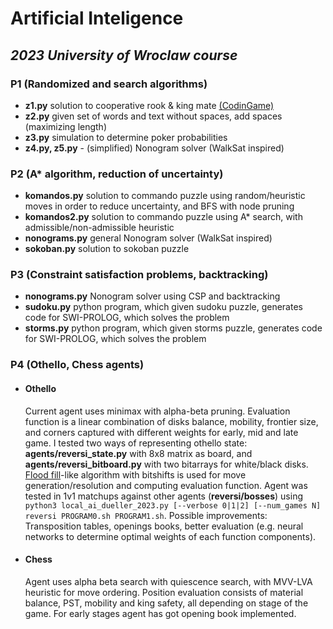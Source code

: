 # Artificial Inteligence
## *2023 University of Wroclaw course*
### P1 (Randomized and search algorithms) 
- **z1.py**  solution to cooperative rook & king mate [(CodinGame)](https://www.codingame.com/training/medium/cooperative-mate-with-rook)
- **z2.py**  given set of words and text without spaces, add spaces (maximizing length)
- **z3.py**  simulation to determine poker probabilities
- **z4.py, z5.py** - (simplified) Nonogram solver (WalkSat inspired)
### P2 (A* algorithm, reduction of uncertainty)
- **komandos.py**  solution to commando puzzle using random/heuristic moves in order to reduce uncertainty, and BFS with node pruning
- **komandos2.py**  solution to commando puzzle using A* search, with admissible/non-admissible heuristic
- **nonograms.py**  general Nonogram solver (WalkSat inspired)
- **sokoban.py** solution to sokoban puzzle
### P3 (Constraint satisfaction problems, backtracking)
- **nonograms.py**  Nonogram solver using CSP and backtracking
- **sudoku.py**  python program, which given sudoku puzzle, generates code for SWI-PROLOG, which solves the problem 
- **storms.py** python program, which given storms puzzle, generates code for SWI-PROLOG, which solves the problem 
### P4 (Othello, Chess agents)
- #### **Othello** 
    Current agent uses minimax with alpha-beta pruning. Evaluation function is a linear combination of disks balance, mobility, frontier size, and corners captured with different weights for early, mid and late game. I tested two ways of representing othello state: **agents/reversi_state.py** with 8x8 matrix as board, and  **agents/reversi_bitboard.py** with two bitarrays for white/black disks. [Flood fill](https://www.chessprogramming.org/Dumb7Fill)-like algorithm with bitshifts is used for move generation/resolution and computing evaluation function. Agent was tested in 1v1 matchups against other agents (**reversi/bosses**) using `python3 local_ai_dueller_2023.py [--verbose 0|1|2] [--num_games N] reversi PROGRAM0.sh PROGRAM1.sh`. Possible improvements: Transposition tables, openings books, better evaluation (e.g. neural networks to determine optimal weights of each function components).
    
- #### **Chess** 
    Agent uses alpha beta search with quiescence search, with MVV-LVA heuristic for move ordering. Position evaluation consists of material balance, PST, mobility and king safety, all depending on stage of the game. For early stages agent has got opening book implemented. 


